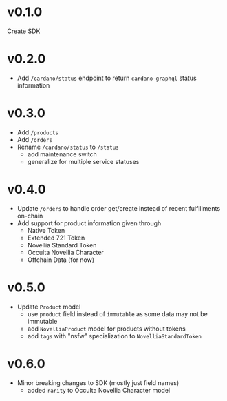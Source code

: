 # v0.1.0
Create SDK

# v0.2.0
- Add `/cardano/status` endpoint to return `cardano-graphql` status information

# v0.3.0
- Add `/products`
- Add `/orders`
- Rename `/cardano/status` to `/status`
  - add maintenance switch
  - generalize for multiple service statuses

# v0.4.0
- Update `/orders` to handle order get/create instead of recent fulfillments on-chain
- Add support for product information given through
  - Native Token
  - Extended 721 Token
  - Novellia Standard Token
  - Occulta Novellia Character
  - Offchain Data (for now)

# v0.5.0
- Update `Product` model
  - use `product` field instead of `immutable` as some data may not be immutable
  - add `NovelliaProduct` model for products without tokens
  - add `tags` with "nsfw" specialization to `NovelliaStandardToken`

# v0.6.0
- Minor breaking changes to SDK (mostly just field names)
  - added `rarity` to Occulta Novellia Character model
